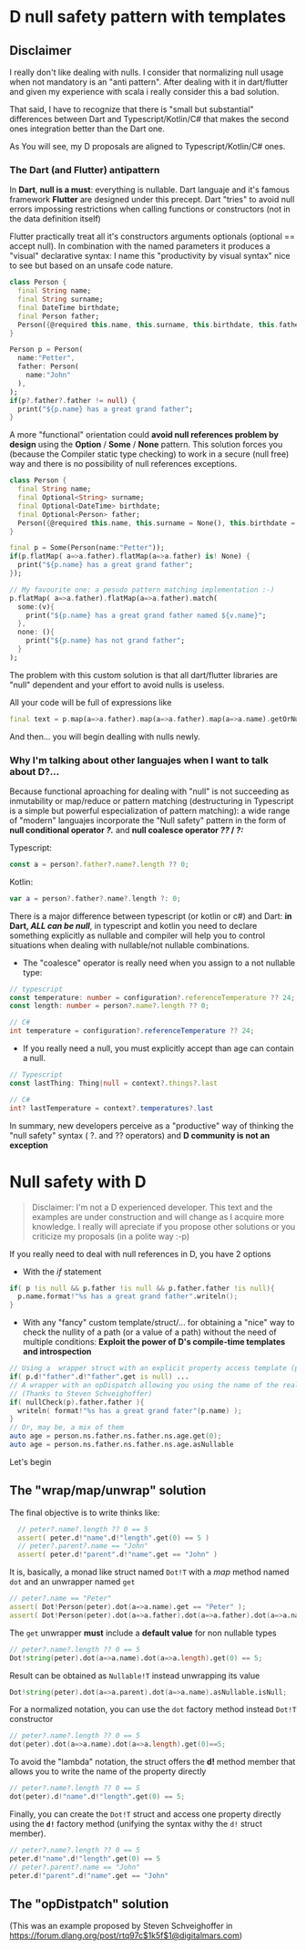 # D null safety pattern with templates

## Disclaimer

I really don't like dealing with nulls.  I consider that normalizing null usage when not mandatory is an "anti pattern".  After dealing with it in dart/flutter and given my experience with scala i really consider this a bad solution.  

That said, I have to recognize that there is "small but substantial" differences between Dart and Typescript/Kotlin/C# that makes the second ones integration better than the Dart one.

As You will see, my D proposals are aligned to Typescript/Kotlin/C# ones.

### The Dart (and Flutter) antipattern

In **Dart**, **null is a must**:  everything is nullable. Dart languaje and it's famous framework **Flutter** are designed under this precept. Dart "tries" to avoid null errors impossing restrictions when calling functions or constructors (not in the data definition itself)

Flutter practically treat all it's constructors arguments optionals (optional == accept null).   In combination with the named parameters it produces a "visual" declarative syntax:  I name this "productivity by visual syntax" nice to see but based on an unsafe code nature.

```Dart
class Person {
  final String name;
  final String surname;
  final DateTime birthdate;
  final Person father;
  Person({@required this.name, this.surname, this.birthdate, this.father});
}

Person p = Person(
  name:"Petter", 
  father: Person(
    name:"John"
  ),
);
if(p?.father?.father != null) {
  print("${p.name} has a great grand father";
}
```

A more "functional" orientation could **avoid null references problem by design** using the **Option** / **Some** / **None** pattern.
This solution forces you (because the Compiler static type checking) to work in a secure (null free) way and there is no possibility of null references exceptions.  

```Dart
class Person {
  final String name;
  final Optional<String> surname;
  final Optional<DateTime> birthdate;
  final Optional<Person> father;
  Person({@required this.name, this.surname = None(), this.birthdate = None(), this.father = None()});
}

final p = Some(Person(name:"Petter"));
if(p.flatMap( a=>a.father).flatMap(a=>a.father) is! None) {
  print("${p.name} has a great grand father";
});

// My favourite one: a pesudo pattern matching implementation :-)
p.flatMap( a=>a.father).flatMap(a=>a.father).match( 
  some:(v){  
    print("${p.name} has a great grand father named ${v.name}"; 
  }, 
  none: (){ 
    print("${p.name} has not grand father";
  }
);
```

The problem with this custom solution is that all dart/flutter libraries are "null" dependent and your effort to avoid nulls is useless.

All your code will be full of expressions like
```Dart
final text = p.map(a=>a.father).map(a=>a.father).map(a=>a.name).getOrNull();
```
And then... you will begin dealling with nulls newly.

### Why I'm talking about other languajes when I want to talk about D?... 

Because functional aproaching for dealing with "null" is not succeeding as inmutability or map/reduce or pattern matching (destructuring in Typescript is a simple but powerful especialization of pattern matching):  a wide range of "modern" languajes incorporate the "Null safety" pattern in the form of **null conditional operator _?._** and **null coalesce operator _??_ / _?:_**

Typescript:
```ts
const a = person?.father?.name?.length ?? 0;
```

Kotlin:
```kotlin
var a = person?.father?.name?.length ?: 0;
```

There is a major difference between typescript (or kotlin or c#) and Dart: **in Dart, _ALL can be null_**, in typescript and kotlin you need to declare something explicitly as nullable and compiler will help you to control situations when dealing with nullable/not nullable combinations.  

* The "coalesce" operator is really need when you assign to a not nullable type:

```typescript
// typescript
const temperature: number = configuration?.referenceTemperature ?? 24;
const length: number = person?.name?.length ?? 0;
```
```c#
// C#
int temperature = configuration?.referenceTemperature ?? 24;
```

* If you really need a null, you must explicitly accept than age can contain a null.

```typescript
// Typescript
const lastThing: Thing|null = context?.things?.last
```
```c#
// C#
int? lastTemperature = context?.temperatures?.last
```

In summary, new developers perceive as a "productive" way of thinking the "null safety" syntax ( ?. and ?? operators) and **D community is not an exception**

# Null safety with D

>
> Disclaimer: I'm not a D experienced developer.  This text and the examples are under construction and will change as I acquire more knowledge.
> I really will apreciate if you propose other solutions or you criticize my proposals (in a polite way :-p)
>

If you really need to deal with null references in D, you have 2 options 

* With the *if* statement

```D
if( p !is null && p.father !is null && p.father.father !is null){
  p.name.format!"%s has a great grand father".writeln();
}
```
* With any "fancy" custom template/struct/... for obtaining a "nice" way to check the nullity of a path (or a value of a path) without the need of multiple conditions:  **Exploit the power of D's compile-time templates and introspection**

```D
// Using a  wrapper struct with an explicit property access template (p!"property") and an uwrapper method (get)
if( p.d!"father".d!"father".get is null) ...
// A wrapper with an opDispatch allowing you using the name of the real properties to check it's nullity:
// (Thanks to Steven Schveighoffer)
if( nullCheck(p).father.father ){
  writeln( format!"%s has a great grand fater"(p.name) );
}
// Or, may be, a mix of them
auto age = person.ns.father.ns.father.ns.age.get(0);
auto age = person.ns.father.ns.father.ns.age.asNullable
```

Let's begin

## The  "wrap/map/unwrap" solution

The final objective is to write thinks like:
```D
  // peter?.name?.length ?? 0 == 5
  assert( peter.d!"name".d!"length".get(0) == 5 )
  // peter?.parent?.name == "John"
  assert( peter.d!"parent".d!"name".get == "John" )
```
  
It is, basically, a monad like struct named ``Dot!T`` with a *map* method named ``dot`` and an unwrapper named ``get``

```D
// peter?.name == "Peter"
assert( Dot!Person(peter).dot(a=>a.name).get == "Peter" );
assert( Dot!Person(peter).dot(a=>a.father).dot(a=>a.father).dot(a=>a.name).get is null );
```

The ``get`` unwrapper **must** include a **default value** for non nullable types
  
```D
// peter?.name?.length ?? 0 == 5
Dot!string(peter).dot(a=>a.name).dot(a=>a.length).get(0) == 5;
```

Result can be obtained as ``Nullable!T`` instead unwrapping its value

```D
Dot!string(peter).dot(a=>a.parent).dot(a=>a.name).asNullable.isNull;
```

For a normalized notation, you can use the ``dot`` factory method instead ``Dot!T`` constructor

```D
// peter?.name?.length ?? 0 == 5
dot(peter).dot(a=>a.name).dot(a=>a.length).get(0)==5;
```

To avoid the "lambda" notation, the struct offers the **d!** method member that allows you to write the name of the property directly

```D
// peter?.name?.length ?? 0 == 5
dot(peter).d!"name".d!"length".get(0) == 5;
```

Finally, you can create the ``Dot!T`` struct and access one property directly using the **``d!``** factory method (unifying the syntax withy the ``d!`` struct member).

```D
// peter?.name?.length ?? 0 == 5
peter.d!"name".d!"length".get(0) == 5
// peter?.parent?.name == "John"
peter.d!"parent".d!"name".get == "John"
```

## The "opDistpatch" solution

(This was an example proposed by Steven Schveighoffer in https://forum.dlang.org/post/rtq97c$1k5f$1@digitalmars.com)

